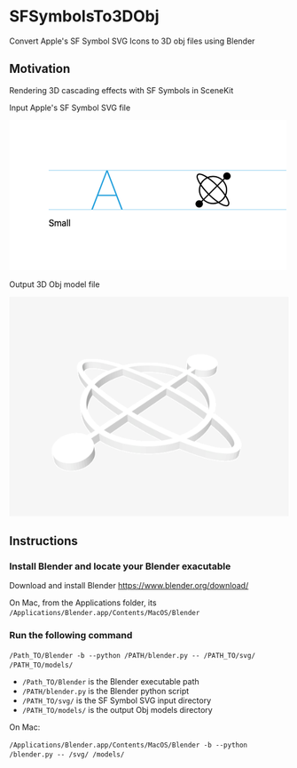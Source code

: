 # SFSymbolsTo3DObj
Convert Apple's SF Symbol SVG Icons to 3D obj files using Blender

## Motivation
Rendering 3D cascading effects with SF Symbols in SceneKit

Input Apple's SF Symbol SVG file

![](/misc/gyroscopesvg.png)

Output 3D Obj model file

![](/misc/gyroscopeobj.png)

## Instructions
### Install Blender and locate your Blender exacutable
Download and install Blender https://www.blender.org/download/

On Mac, from the Applications folder, its `/Applications/Blender.app/Contents/MacOS/Blender`

### Run the following command
`/Path_TO/Blender -b --python /PATH/blender.py -- /PATH_TO/svg/ /PATH_TO/models/`

* `/Path_TO/Blender` is the Blender executable path
* `/PATH/blender.py` is the Blender python script
* `/PATH_TO/svg/` is the SF Symbol SVG input directory
* `/PATH_TO/models/` is the output Obj models directory

On Mac:

`/Applications/Blender.app/Contents/MacOS/Blender -b --python /blender.py -- /svg/ /models/`

